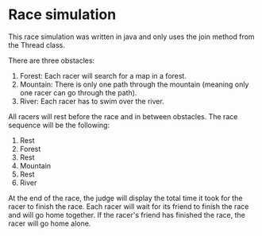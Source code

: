 # Race simulation

This race simulation was written in java and only uses the join method from the Thread class.

There are three obstacles: 
1. Forest: Each racer will search for a map in a forest. 
2. Mountain: There is only one path through the mountain (meaning only one racer can go through the path).
3. River: Each racer has to swim over the river.

All racers will rest before the race and in between obstacles.
The race sequence will be the following:
1. Rest
2. Forest
3. Rest
4. Mountain
5. Rest
6. River

At the end of the race, the judge will display the total time it took for the racer to finish the race.
Each racer will wait for its friend to finish the race and will go home together. If the racer's friend has finished the race, the racer will go home alone.

